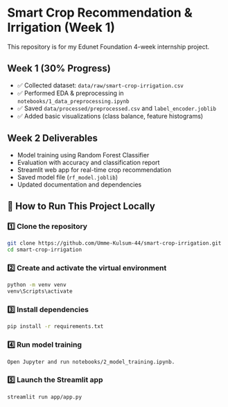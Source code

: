# Smart Crop Recommendation & Irrigation (Week 1)

This repository is for my Edunet Foundation 4-week internship project.

## Week 1 (30% Progress)
- ✅ Collected dataset: `data/raw/smart-crop-irrigation.csv`
- ✅ Performed EDA & preprocessing in `notebooks/1_data_preprocessing.ipynb`
- ✅ Saved `data/processed/preprocessed.csv` and `label_encoder.joblib`
- ✅ Added basic visualizations (class balance, feature histograms)


## Week 2 Deliverables
- Model training using Random Forest Classifier
- Evaluation with accuracy and classification report
- Streamlit web app for real-time crop recommendation
- Saved model file (`rf_model.joblib`)
- Updated documentation and dependencies
  

## 🚀 How to Run This Project Locally
### 1️⃣ Clone the repository
```bash
git clone https://github.com/Umme-Kulsum-44/smart-crop-irrigation.git
cd smart-crop-irrigation
```
### 2️⃣ Create and activate the virtual environment
```bash
python -m venv venv
venv\Scripts\activate
```
### 3️⃣ Install dependencies
```bash
pip install -r requirements.txt
```
### 4️⃣ Run model training
```bash
Open Jupyter and run notebooks/2_model_training.ipynb.
```
### 5️⃣ Launch the Streamlit app
```bash
streamlit run app/app.py

